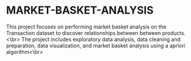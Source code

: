 # MARKET-BASKET-ANALYSIS
This project focuses on performing market basket analysis on the Transaction  dataset to discover relationships between between products.<\br>
The project includes exploratory data analysis, data cleaning and preparation, data visualization, and market basket analysis using a apriori algorithm<\br>

